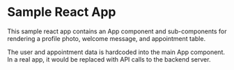 # Sample React App

This sample react app contains an App component and sub-components for rendering a profile photo,
welcome message, and appointment table.

The user and appointment data is hardcoded into the main App component. In a real app, it would be replaced
with API calls to the backend server.

